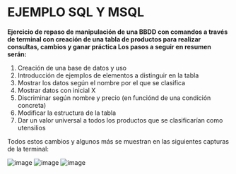 # EJEMPLO SQL Y MSQL 
**Ejercicio de repaso de manipulación de una BBDD con comandos a través de terminal con creación de una tabla de productos para realizar consultas, cambios y ganar práctica 
Los pasos a seguir en resumen serán:**
1. Creación de una base de datos y uso
2. Introducción de ejemplos de elementos a distinguir en la tabla
3. Mostrar los datos según el nombre por el que se clasifica 
4. Mostrar datos con inicial X
5. Discriminar según nombre y precio (en funciónd de una condición concreta) 
6. Modificar la estructura de la tabla 
7. Dar un valor universal a todos los productos que se clasificarían como utensilios 


Todos estos cambios y algunos más se muestran en las siguientes capturas de la terminal:


![image](https://user-images.githubusercontent.com/91055754/159483011-19017255-8a28-428a-ac6b-7496950c8eab.png)
![image](https://user-images.githubusercontent.com/91055754/159483171-6e68b01c-09fc-477e-872e-bebf4709ca5a.png)
![image](https://user-images.githubusercontent.com/91055754/159483253-7d94b774-8889-47ac-af6e-e6fa30a3776f.png)

